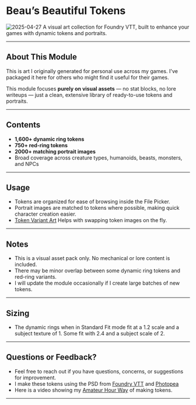 # **Beau’s Beautiful Tokens**  
![2025-04-27](https://github.com/user-attachments/assets/5d743c35-f2cb-4c53-a098-1b8249592237)
A  visual art collection for Foundry VTT, built to enhance your games with dynamic tokens and portraits.

---

## **About This Module**  
This is art I originally generated for personal use across my games. I've packaged it here for others who might find it useful for their games.  

This module focuses **purely on visual assets** — no stat blocks, no lore writeups — just a clean, extensive library of ready-to-use tokens and portraits.

---

## **Contents**
- **1,600+ dynamic ring tokens** 
- **750+ red-ring tokens** 
- **2000+ matching portrait images**  
- Broad coverage across creature types, humanoids, beasts, monsters, and NPCs

---

## **Usage**  
- Tokens are organized for ease of browsing inside the File Picker.    
- Portrait images are matched to tokens where possible, making quick character creation easier.  
- [Token Variant Art](<https://foundryvtt.com/packages/token-variants>)  Helps with swapping token images on the fly. 
  
---

## **Notes**  
- This is a visual asset pack only. No mechanical or lore content is included.  
- There may be minor overlap between some dynamic ring tokens and red-ring variants.  
- I will update the module occasionally if I create large batches of new tokens.

---
## Sizing
- The dynamic rings when in Standard Fit mode  fit at a 1.2 scale and a subject texture of 1. Some fit with 2.4 and a subject scale of 2. 

---

## **Questions or Feedback?**  
- Feel free to reach out if you have questions, concerns, or suggestions for improvement.
- I make these tokens using the PSD from [Foundry VTT](<https://discord.com/channels/170995199584108546/1184176344276406292/1245876103113867294>) and [Photopea](<https://www.photopea.com/>)
- Here is a video showing my [Amateur Hour Way](<https://www.youtube.com/live/-TM4XusQVUM?si=IjU53_YCWxVwjV7h>) of making tokens. 
---


